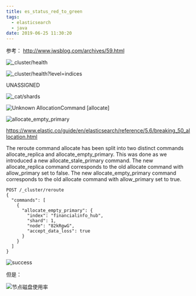 ```yaml
---
title: es_status_red_to_green
tags:
  - elasticsearch
  - java
date: 2019-06-25 11:30:20
---
```




参考： http://www.jwsblog.com/archives/59.html


![_cluster/health](https://beer-1256523277.cos.ap-shanghai.myqcloud.com/20190625113029_a62c7a25bc359c54b25b637ce2ac764c.png)



![_cluster/health?level=indices](https://beer-1256523277.cos.ap-shanghai.myqcloud.com/20190625113110_eb2001da3d8166742b9202de866ed396.png)



UNASSIGNED

![_cat/shards](https://beer-1256523277.cos.ap-shanghai.myqcloud.com/20190625113334_e186da5acb393877f2089c258b9cdf0f.png)

![Unknown AllocationCommand [allocate]](https://beer-1256523277.cos.ap-shanghai.myqcloud.com/20190625122244_4c331dd0bf450da197035f18fabfdee6.png)

![allocate_empty_primary](https://beer-1256523277.cos.ap-shanghai.myqcloud.com/20190625122343_337c233e119c7666f3647384c980f131.png)


https://www.elastic.co/guide/en/elasticsearch/reference/5.6/breaking_50_allocation.html

The reroute command allocate has been split into two distinct commands allocate_replica and allocate_empty_primary. This was done as we introduced a new allocate_stale_primary command. The new allocate_replica command corresponds to the old allocate command with allow_primary set to false. The new allocate_empty_primary command corresponds to the old allocate command with allow_primary set to true.


```
POST /_cluster/reroute
{
  "commands": [
    {
      "allocate_empty_primary": {
        "index": "financialinfo_hub",
        "shard": 1,
        "node": "82kRgwG",
        "accept_data_loss": true
      }
    }
  ]
}
```
![success](https://beer-1256523277.cos.ap-shanghai.myqcloud.com/20190625122614_536ca9a14d01928e055b22b33ba93005.png)


但是：

![节点磁盘使用率](https://beer-1256523277.cos.ap-shanghai.myqcloud.com/20190625123728_40357013ac5b38d7e528256f0e1edc3a.png)



